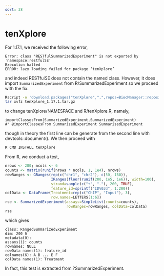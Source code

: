 ```yaml
---
sort: 38
---
```


# tenXplore

For 1.17.1, we received the following error,

```
Error: class "RESTfulSummarizedExperiment" is not exported by 'namespace:restfulSE'
Execution halted
ERROR: lazy loading failed for package ‘tenXplore’
```

and indeed RESTfulSE does not contain the named class. However, it does import `SummarizedExperiment` from R/SummarizedExperiment so we proceed with the fix.

```bash
Rscript -e 'download.packages("tenXplore",".",repos=BiocManager::repositories()[1])'
tar xvfz tenXplore_1.17.1.tar.gz
```

to change tenXplore/NAMESPACE and R/tenXplore.R, namely,

```
importClassesFrom(SummarizedExperiment,SummarizedExperiment)
#' @importClassesFrom SummarizedExperiment SummarizedExperiment
```

though in theory the first line can be generate from the second line with devtools::document(). We then proceed with

```bash
R CMD INSTALL tenXplore
```

From R, we conduct a test,

```r
nrows <- 200; ncols <- 6
counts <- matrix(runif(nrows * ncols, 1, 1e4), nrows)
rowRanges <- GRanges(rep(c("chr1", "chr2"), c(50, 150)),
                     IRanges(floor(runif(200, 1e5, 1e6)), width=100),
                     strand=sample(c("+", "-"), 200, TRUE),
                     feature_id=sprintf("ID%03d", 1:200))
colData <- DataFrame(Treatment=rep(c("ChIP", "Input"), 3),
                     row.names=LETTERS[1:6])
rse <- SummarizedExperiment(assays=SimpleList(counts=counts),
                            rowRanges=rowRanges, colData=colData)
rse
```

which gives

```
class: RangedSummarizedExperiment
dim: 200 6
metadata(0):
assays(1): counts
rownames: NULL
rowData names(1): feature_id
colnames(6): A B ... E F
colData names(1): Treatment
```

In fact, this test is extracted from ?SummarizedExperiment.
